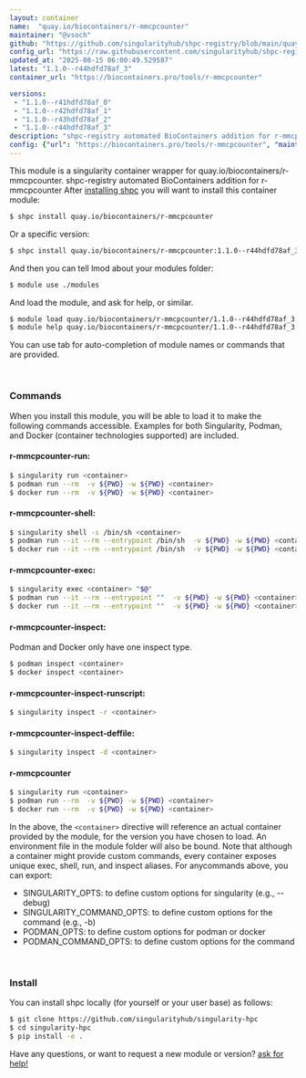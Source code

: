 ```yaml
---
layout: container
name:  "quay.io/biocontainers/r-mmcpcounter"
maintainer: "@vsoch"
github: "https://github.com/singularityhub/shpc-registry/blob/main/quay.io/biocontainers/r-mmcpcounter/container.yaml"
config_url: "https://raw.githubusercontent.com/singularityhub/shpc-registry/main/quay.io/biocontainers/r-mmcpcounter/container.yaml"
updated_at: "2025-08-15 06:00:49.529587"
latest: "1.1.0--r44hdfd78af_3"
container_url: "https://biocontainers.pro/tools/r-mmcpcounter"

versions:
 - "1.1.0--r41hdfd78af_0"
 - "1.1.0--r42hdfd78af_1"
 - "1.1.0--r43hdfd78af_2"
 - "1.1.0--r44hdfd78af_3"
description: "shpc-registry automated BioContainers addition for r-mmcpcounter"
config: {"url": "https://biocontainers.pro/tools/r-mmcpcounter", "maintainer": "@vsoch", "description": "shpc-registry automated BioContainers addition for r-mmcpcounter", "latest": {"1.1.0--r44hdfd78af_3": "sha256:5d5597ef32a4209ac87cd754da0cbbccaac158c3a0832f5ebdb125417fa4edee"}, "tags": {"1.1.0--r41hdfd78af_0": "sha256:a14b894273cc7155b83d92a419005dd6a6916487a05b02e1a2fbc209e81ede55", "1.1.0--r42hdfd78af_1": "sha256:8b66341afccc9db0e5eb099d1fa654a94ec0b466aedaf4ba1b9805fe1220e832", "1.1.0--r43hdfd78af_2": "sha256:a15e3910375e8f1cef5ca00b6d90d2abee4e8f487ead031ca12bb7aa3e135fc8", "1.1.0--r44hdfd78af_3": "sha256:5d5597ef32a4209ac87cd754da0cbbccaac158c3a0832f5ebdb125417fa4edee"}, "docker": "quay.io/biocontainers/r-mmcpcounter"}
---
```


This module is a singularity container wrapper for quay.io/biocontainers/r-mmcpcounter.
shpc-registry automated BioContainers addition for r-mmcpcounter
After [installing shpc](#install) you will want to install this container module:


```bash
$ shpc install quay.io/biocontainers/r-mmcpcounter
```

Or a specific version:

```bash
$ shpc install quay.io/biocontainers/r-mmcpcounter:1.1.0--r44hdfd78af_3
```

And then you can tell lmod about your modules folder:

```bash
$ module use ./modules
```

And load the module, and ask for help, or similar.

```bash
$ module load quay.io/biocontainers/r-mmcpcounter/1.1.0--r44hdfd78af_3
$ module help quay.io/biocontainers/r-mmcpcounter/1.1.0--r44hdfd78af_3
```

You can use tab for auto-completion of module names or commands that are provided.

<br>

### Commands

When you install this module, you will be able to load it to make the following commands accessible.
Examples for both Singularity, Podman, and Docker (container technologies supported) are included.

#### r-mmcpcounter-run:

```bash
$ singularity run <container>
$ podman run --rm  -v ${PWD} -w ${PWD} <container>
$ docker run --rm  -v ${PWD} -w ${PWD} <container>
```

#### r-mmcpcounter-shell:

```bash
$ singularity shell -s /bin/sh <container>
$ podman run --it --rm --entrypoint /bin/sh  -v ${PWD} -w ${PWD} <container>
$ docker run --it --rm --entrypoint /bin/sh  -v ${PWD} -w ${PWD} <container>
```

#### r-mmcpcounter-exec:

```bash
$ singularity exec <container> "$@"
$ podman run --it --rm --entrypoint ""  -v ${PWD} -w ${PWD} <container> "$@"
$ docker run --it --rm --entrypoint ""  -v ${PWD} -w ${PWD} <container> "$@"
```

#### r-mmcpcounter-inspect:

Podman and Docker only have one inspect type.

```bash
$ podman inspect <container>
$ docker inspect <container>
```

#### r-mmcpcounter-inspect-runscript:

```bash
$ singularity inspect -r <container>
```

#### r-mmcpcounter-inspect-deffile:

```bash
$ singularity inspect -d <container>
```



#### r-mmcpcounter

```bash
$ singularity run <container>
$ podman run --rm  -v ${PWD} -w ${PWD} <container>
$ docker run --rm  -v ${PWD} -w ${PWD} <container>
```


In the above, the `<container>` directive will reference an actual container provided
by the module, for the version you have chosen to load. An environment file in the
module folder will also be bound. Note that although a container
might provide custom commands, every container exposes unique exec, shell, run, and
inspect aliases. For anycommands above, you can export:

 - SINGULARITY_OPTS: to define custom options for singularity (e.g., --debug)
 - SINGULARITY_COMMAND_OPTS: to define custom options for the command (e.g., -b)
 - PODMAN_OPTS: to define custom options for podman or docker
 - PODMAN_COMMAND_OPTS: to define custom options for the command

<br>

### Install

You can install shpc locally (for yourself or your user base) as follows:

```bash
$ git clone https://github.com/singularityhub/singularity-hpc
$ cd singularity-hpc
$ pip install -e .
```

Have any questions, or want to request a new module or version? [ask for help!](https://github.com/singularityhub/singularity-hpc/issues)